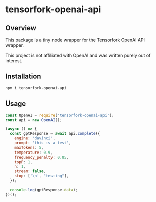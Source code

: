 # tensorfork-openai-api

## Overview
This package is a tiny node wrapper for the Tensorfork OpenAI API wrapper.

This project is not affiliated with OpenAI and was written purely out of interest.

## Installation

`npm i tensorfork-openai-api`

## Usage

```js
const OpenAI = require('tensorfork-openai-api');
const api = new OpenAI();

(async () => {
  const gptResponse = await api.complete({
    engine: 'davinci',
    prompt: 'this is a test',
    maxTokens: 5,
    temperature: 0.9,
    frequency_penalty: 0.85,
    topP: 1,
    n: 1,
    stream: false,
    stop: ['\n', "testing"],
  });
  
  console.log(gptResponse.data);
})();
```
